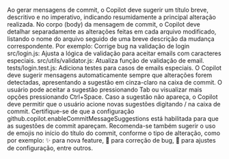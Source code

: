 Ao gerar mensagens de commit, o Copilot deve sugerir um título breve, descritivo e no imperativo, indicando resumidamente a principal alteração realizada. No corpo (body) da mensagem de commit, o Copilot deve detalhar separadamente as alterações feitas em cada arquivo modificado, listando o nome do arquivo seguido de uma breve descrição da mudança correspondente. Por exemplo:
Corrige bug na validação de login
src/login.js: Ajusta a lógica de validação para aceitar emails com caracteres especiais.
src/utils/validator.js: Atualiza função de validação de email.
tests/login.test.js: Adiciona testes para casos de emails especiais.
O Copilot deve sugerir mensagens automaticamente sempre que alterações forem detectadas, apresentando a sugestão em cinza-claro na caixa de commit. O usuário pode aceitar a sugestão pressionando Tab ou visualizar mais opções pressionando Ctrl+Space. Caso a sugestão não apareça, o Copilot deve permitir que o usuário acione novas sugestões digitando / na caixa de commit.
Certifique-se de que a configuração github.copilot.enableCommitMessageSuggestions está habilitada para que as sugestões de commit apareçam.
Recomenda-se também sugerir o uso de emojis no início do título do commit, conforme o tipo de alteração, como por exemplo: ✨ para nova feature, 🐛 para correção de bug, 🔧 para ajustes de configuração, entre outros.
